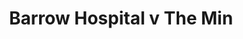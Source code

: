 ---
year: "1995"
serialNumber: "0182" 
game: "Barrow Hospital"
title: "Barrow Hospital v The Min"
gameLocation: ""
gameDate: ""
result: ""
resultType: ""
type: "game"
---